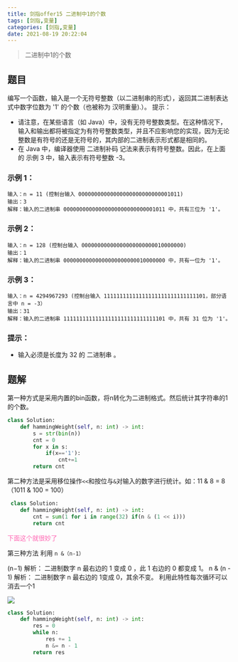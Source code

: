 ```yaml
---
title: 剑指offer15 二进制中1的个数
tags: [剑指,变量]
categories: [剑指,变量]
date: 2021-08-19 20:22:04
---
```


> 二进制中1的个数

## 题目

编写一个函数，输入是一个无符号整数（以二进制串的形式），返回其二进制表达式中数字位数为 '1' 的个数（也被称为 汉明重量).）。
提示：
- 请注意，在某些语言（如 Java）中，没有无符号整数类型。在这种情况下，输入和输出都将被指定为有符号整数类型，并且不应影响您的实现，因为无论整数是有符号的还是无符号的，其内部的二进制表示形式都是相同的。
- 在 Java 中，编译器使用 二进制补码 记法来表示有符号整数。因此，在上面的 示例 3 中，输入表示有符号整数 -3。


### 示例 1：

```
输入：n = 11 (控制台输入 00000000000000000000000000001011)
输出：3
解释：输入的二进制串 00000000000000000000000000001011 中，共有三位为 '1'。
```

### 示例 2：

```
输入：n = 128 (控制台输入 00000000000000000000000010000000)
输出：1
解释：输入的二进制串 00000000000000000000000010000000 中，共有一位为 '1'。
```

### 示例 3：

```
输入：n = 4294967293 (控制台输入 11111111111111111111111111111101，部分语言中 n = -3）
输出：31
解释：输入的二进制串 11111111111111111111111111111101 中，共有 31 位为 '1'。
```
### 提示：

- 输入必须是长度为 32 的 二进制串 。

## 题解

第一种方式是采用内置的bin函数，将n转化为二进制格式。然后统计其字符串的1的个数。

```python
class Solution:
    def hammingWeight(self, n: int) -> int:
        s = str(bin(n))
        cnt = 0
        for x in s:
            if(x=='1'):
                cnt+=1
        return cnt
```
第二种方法是采用移位操作`<<`和按位与`&`对输入的数字进行统计。如：11 & 8 = 8（1011 & 100 = 100）
```python
 class Solution:
 	def hammingWeight(self, n: int) -> int:
        cnt = sum(1 for i in range(32) if(n & (1 << i)))
        return cnt
```

<font color=hotpink>下面这个就很妙了</font>

第三种方法 利用 `n &（n-1）` 

(n−1) 解析： 二进制数字 n 最右边的 1 变成 0 ，此 1 右边的 0 都变成 1。
n \& (n - 1) 解析： 二进制数字 n 最右边的 1变成 0，其余不变。
利用此特性每次循环可以消去一个1

![](https://picture.mulindya.com/leetcode-offer15pic1.png)

```python
class Solution:
    def hammingWeight(self, n: int) -> int:
        res = 0
        while n:
            res += 1
            n &= n - 1
        return res
```

